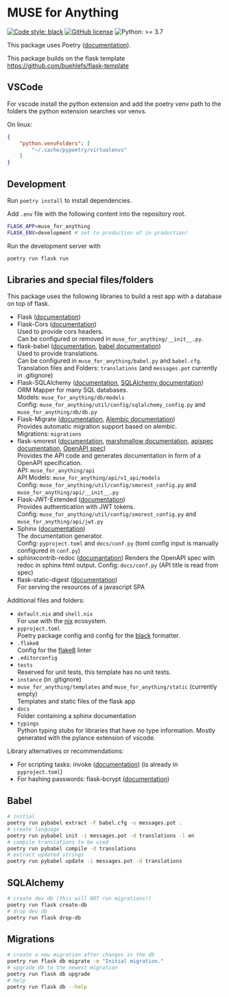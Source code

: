 # MUSE for Anything

[![Code style: black](https://img.shields.io/badge/code%20style-black-000000.svg)](https://github.com/psf/black)
[![GitHub license](https://img.shields.io/github/license/Muster-Suchen-und-Erkennen/muse-for-anything)](https://github.com/Muster-Suchen-und-Erkennen/muse-for-anything/blob/main/LICENSE)
![Python: >= 3.7](https://img.shields.io/badge/python-^3.7-blue)
<!--![Requires.io](https://img.shields.io/requires/github/buehlefs/flask-template)-->

This package uses Poetry ([documentation](https://python-poetry.org/docs/)).

This package builds on the flask template https://github.com/buehlefs/flask-template

## VSCode

For vscode install the python extension and add the poetry venv path to the folders the python extension searches vor venvs.

On linux:

```json
{
    "python.venvFolders": [
        "~/.cache/pypoetry/virtualenvs"
    ]
}
```

## Development

Run `poetry install` to install dependencies.

Add `.env` file with the following content into the repository root.

```bash
FLASK_APP=muse_for_anything
FLASK_ENV=development # set to production of in production!
```

Run the development server with

```bash
poetry run flask run
```

## Libraries and special files/folders

This package uses the following libraries to build a rest app with a database on top of flask.

 *  Flask ([documentation](https://flask.palletsprojects.com/en/1.1.x/))
 *  Flask-Cors ([documentation](https://flask-cors.readthedocs.io/en/latest/))\
    Used to provide cors headers.\
    Can be configured or removed in `muse_for_anything/__init__.py`.
 *  flask-babel ([documentation](https://flask-babel.tkte.ch), [babel documentation](http://babel.pocoo.org/en/latest/))\
    Used to provide translations.\
    Can be configured in `muse_for_anything/babel.py` and `babel.cfg`.\
    Translation files and Folders: `translations` (and `messages.pot` currently in .gitignore)
 *  Flask-SQLAlchemy ([documentation](https://flask-sqlalchemy.palletsprojects.com/en/2.x/), [SQLAlchemy documentation](https://docs.sqlalchemy.org/en/13/))\
    ORM Mapper for many SQL databases.\
    Models: `muse_for_anything/db/models`\
    Config: `muse_for_anything/util/config/sqlalchemy_config.py` and `muse_for_anything/db/db.py`
 *  Flask-Migrate ([documentation](https://flask-migrate.readthedocs.io/en/latest/), [Alembic documentation](https://alembic.sqlalchemy.org/en/latest/index.html))\
    Provides automatic migration support based on alembic.\
    Migrations: `migrations`
 *  flask-smorest ([documentation](https://flask-smorest.readthedocs.io/en/latest/), [marshmallow documentation](https://marshmallow.readthedocs.io/en/stable/), [apispec documentation](https://apispec.readthedocs.io/en/latest/), [OpenAPI spec](http://spec.openapis.org/oas/v3.0.2))\
    Provides the API code and generates documentation in form of a OpenAPI specification.\
    API: `muse_for_anything/api`\
    API Models: `muse_for_anything/api/v1_api/models`\
    Config: `muse_for_anything/util/config/smorest_config.py` and `muse_for_anything/api/__init__.py`
 *  Flask-JWT-Extended ([documentation](https://flask-jwt-extended.readthedocs.io/en/stable/))\
    Provides authentication with JWT tokens.\
    Config: `muse_for_anything/util/config/smorest_config.py` and `muse_for_anything/api/jwt.py`
 *  Sphinx ([documentation](https://www.sphinx-doc.org/en/master/index.html))\
    The documentation generator.\
    Config: `pyproject.toml` and `docs/conf.py` (toml config input is manually configured in `conf.py`)
 *  sphinxcontrib-redoc ([documantation](https://sphinxcontrib-redoc.readthedocs.io/en/stable/))
    Renders the OpenAPI spec with redoc in sphinx html output.
    Config: `docs/conf.py` (API title is read from spec)
 *  flask-static-digest ([documentation](https://github.com/nickjj/flask-static-digest))\
    For serving the resources of a javascript SPA

Additional files and folders:

 *  `default.nix` and `shell.nix`\
    For use with the [nix](https://nixos.org) ecosystem.
 *  `pyproject.toml`\
    Poetry package config and config for the [black](https://github.com/psf/black) formatter.
 *  `.flake8`\
    Config for the [flake8](https://flake8.pycqa.org/en/latest/) linter
 *  `.editorconfig`
 *  `tests`\
    Reserved for unit tests, this template has no unit tests.
 *  `instance` (in .gitignore)
 *  `muse_for_anything/templates` and `muse_for_anything/static` (currently empty)\
    Templates and static files of the flask app
 *  `docs`\
    Folder containing a sphinx documentation
 *  `typings`\
    Python typing stubs for libraries that have no type information.
    Mostly generated with the pylance extension of vscode.


Library alternatives or recommendations:

 *  For scripting tasks: invoke ([documentation](http://www.pyinvoke.org)) (is already in `pyproject.toml`)
 *  For hashing passwords: flask-bcrypt ([documentation](https://flask-bcrypt.readthedocs.io/en/latest/))
 

## Babel

```bash
# initial
poetry run pybabel extract -F babel.cfg -o messages.pot .
# create language
poetry run pybabel init -i messages.pot -d translations -l en
# compile translations to be used
poetry run pybabel compile -d translations
# extract updated strings
poetry run pybabel update -i messages.pot -d translations
```

## SQLAlchemy

```bash
# create dev db (this will NOT run migrations!)
poetry run flask create-db
# drop dev db
poetry run flask drop-db
```

## Migrations

```bash
# create a new migration after changes in the db
poetry run flask db migrate -m "Initial migration."
# upgrade db to the newest migration
poetry run flask db upgrade
# help
poetry run flask db --help
```
